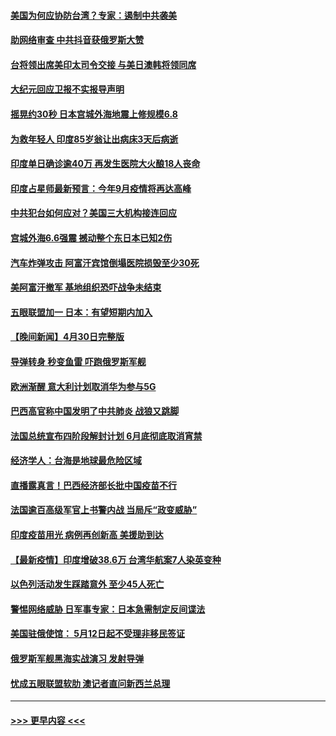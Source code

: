 #### [美国为何应协防台湾？专家：遏制中共袭美](../pages/prog202/a103108696.md?t=05012352) 
#### [助网络审查 中共抖音获俄罗斯大赞](../pages/prog202/a103108626.md?t=05012352) 
#### [台将领出席美印太司令交接 与美日澳韩将领同席](../pages/prog202/a103108666.md?t=05012352) 
#### [大纪元回应卫报不实报导声明](../pages/prog202/a103108633.md?t=05012352) 
#### [摇晃约30秒 日本宫城外海地震上修规模6.8](../pages/prog202/a103108477.md?t=05012352) 
#### [为救年轻人 印度85岁翁让出病床3天后病逝](../pages/prog202/a103108457.md?t=05012352) 
#### [印度单日确诊逾40万 再发生医院大火酿18人丧命](../pages/prog202/a103108440.md?t=05012352) 
#### [印度占星师最新预言：今年9月疫情将再达高峰](../pages/prog202/a103108368.md?t=05012352) 
#### [中共犯台如何应对？美国三大机构接连回应](../pages/prog202/a103108423.md?t=05012352) 
#### [宫城外海6.6强震 撼动整个东日本已知2伤](../pages/prog202/a103108347.md?t=05012352) 
#### [汽车炸弹攻击 阿富汗宾馆倒塌医院损毁至少30死](../pages/prog202/a103108389.md?t=05012352) 
#### [美阿富汗撤军 基地组织恐吓战争未结束](../pages/prog202/a103108030.md?t=05012352) 
#### [五眼联盟加一 日本：有望短期内加入](../pages/prog202/a103108083.md?t=05012352) 
#### [【晚间新闻】4月30日完整版](../pages/prog202/a103108327.md?t=05012352) 
#### [导弹转身 秒变鱼雷 吓跑俄罗斯军舰](../pages/prog202/a103108064.md?t=05012352) 
#### [欧洲渐醒 意大利计划取消华为参与5G](../pages/prog202/a103108199.md?t=05012352) 
#### [巴西高官称中国发明了中共肺炎 战狼又跳脚](../pages/prog202/a103108063.md?t=05012352) 
#### [法国总统宣布四阶段解封计划 6月底彻底取消宵禁](../pages/prog202/a103108070.md?t=05012352) 
#### [经济学人：台海是地球最危险区域](../pages/prog202/a103108131.md?t=05012352) 
#### [直播露真言！巴西经济部长批中国疫苗不行](../pages/prog202/a103108096.md?t=05012352) 
#### [法国逾百高级军官上书警内战 当局斥“政变威胁”](../pages/prog202/a103108017.md?t=05012352) 
#### [印度疫苗用光 病例再创新高 美援助到达](../pages/prog202/a103108054.md?t=05012352) 
#### [【最新疫情】印度增破38.6万 台湾华航案7人染英变种](../pages/prog202/a103108035.md?t=05012352) 
#### [以色列活动发生踩踏意外 至少45人死亡](../pages/prog202/a103107919.md?t=05012352) 
#### [警惕网络威胁 日军事专家：日本急需制定反间谍法](../pages/prog202/a103107912.md?t=05012352) 
#### [美国驻俄使馆： 5月12日起不受理非移民签证](../pages/prog202/a103107903.md?t=05012352) 
#### [俄罗斯军舰黑海实战演习 发射导弹](../pages/prog202/a103107890.md?t=05012352) 
#### [忧成五眼联盟软肋 澳记者直问新西兰总理](../pages/prog202/a103107874.md?t=05012352) 

----
#### [ >>> 更早内容 <<< ](../indexes/prog202-earlier.md)
